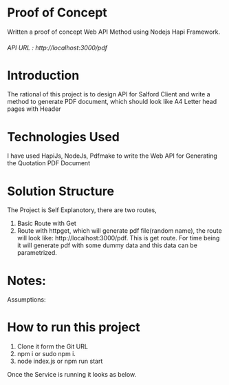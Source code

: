 # Proof of Concept
Written a proof of concept Web API Method using Nodejs Hapi Framework.
 
###### API URL : http://localhost:3000/pdf 

# Introduction
The rational of this project is to design API for Salford Client and write a method to generate PDF document, which should look like A4 Letter head pages with Header

# Technologies Used
I have used HapiJs, NodeJs, Pdfmake to write the Web API for Generating the Quotation PDF Document
# Solution Structure
The Project is Self Explanotory, there are two routes,
1) Basic Route with Get
2) Route  with httpget, which will generate pdf file(random name), the route will look like: http://localhost:3000/pdf. This is get route. For time being it will generate pdf with some dummy data and this data can be parametrized.
# Notes:
Assumptions:

# How to run this project
1) Clone it form the Git URL 
2) npm i or sudo npm i.
3) node index.js or npm run start

Once the Service is running it looks as below.


